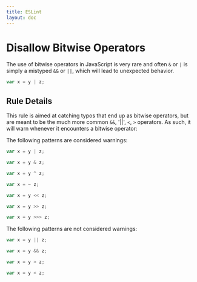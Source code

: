 ```yaml
---
title: ESLint
layout: doc
---
```

<!-- Note: No pull requests accepted for this file. See README.md in the root directory for details. -->
# Disallow Bitwise Operators

The use of bitwise operators in JavaScript is very rare and often `&` or `|` is simply a mistyped `&&` or `||`, which will lead to unexpected behavior.

```js
var x = y | z;
```

## Rule Details

This rule is aimed at catching typos that end up as bitwise operators, but are meant to be the much more common `&&`, '||', `<`, `>` operators. As such, it will warn whenever it encounters a bitwise operator:

The following patterns are considered warnings:

```js
var x = y | z;

var x = y & z;

var x = y ^ z;

var x = ~ z;

var x = y << z;

var x = y >> z;

var x = y >>> z;
```

The following patterns are not considered warnings:

```js
var x = y || z;

var x = y && z;

var x = y > z;

var x = y < z;
```
